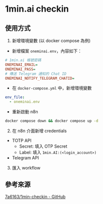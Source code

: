 # 1min.ai checkin

## 使用方式

1. 新增環境變數 (以 docker compose 為例)

- 新增檔案 `oneminai.env`，內容如下：
```ini
# 1min.ai 帳號密碼
ONEMINAI_EMAIL=
ONEMINAI_PASS=
# 傳送 Telegram 通知的 Chat ID
ONEMINAI_NOTIFY_TELEGRAM_CHATID= 
```

- 在 `docker-compose.yml` 中，新增環境變數
```yaml
env_file:
  - oneminai.env
```

- 重新啟動 n8n
```bash
docker compose down && docker compose up -d
```

2. 在 n8n 介面新增 credentials

- TOTP API
  - Secret: 填入 OTP Secret
  - Label: 填入 `1min.AI:(<login_account>)`
- Telegram API

3. 匯入 workflow

## 參考來源
[7a6163/1min-checkin - GitHub](https://github.com/7a6163/1min-checkin)